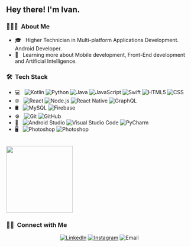<h2> Hey there! I'm Ivan.</h2>

<h3> 👨🏻‍💻 &nbsp;About Me </h3>

- 🎓 &nbsp; Higher Technician in Multi-platform Applications Development. Android Developer.
- 🌱 &nbsp; Learning more about Mobile development, Front-End development and Artificial Intelligence.

<h3> 🛠 &nbsp;Tech Stack</h3>

- 💻 &nbsp;
  ![Kotlin](https://img.shields.io/badge/-Kotlin-333333?style=flat&logo=kotlin)
  ![Python](https://img.shields.io/badge/-Python-333333?style=flat&logo=python)
  ![Java](https://img.shields.io/badge/-Java-333333?style=flat&logo=Java)
  ![JavaScript](https://img.shields.io/badge/-JavaScript-333333?style=flat&logo=javascript)
  ![Swift](https://img.shields.io/badge/-Swift-333333?style=flat&logo=swift)
  ![HTML5](https://img.shields.io/badge/-HTML5-333333?style=flat&logo=HTML5)
  ![CSS](https://img.shields.io/badge/-CSS-333333?style=flat&logo=CSS3&logoColor=1572B6) 
- 🌐 &nbsp;
  ![React](https://img.shields.io/badge/-React-333333?style=flat&logo=react)
  ![Node.js](https://img.shields.io/badge/-Node.js-333333?style=flat&logo=node.js)
  ![React Native](https://img.shields.io/badge/-React-333333?style=flat&logo=react)
  ![GraphQL](https://img.shields.io/badge/-GraphQL-333333?style=flat&logo=graphql&logoColor=E10098)
- 🛢 &nbsp;
  ![MySQL](https://img.shields.io/badge/-MySQL-333333?style=flat&logo=mysql)
  ![Firebase](https://img.shields.io/badge/-Firebase-333333?style=flat&logo=firebase)
- ⚙️ &nbsp;
  ![Git](https://img.shields.io/badge/-Git-333333?style=flat&logo=git)
  ![GitHub](https://img.shields.io/badge/-GitHub-333333?style=flat&logo=github)
- 🔧 &nbsp;
  ![Android Studio](https://img.shields.io/badge/-Android%20Studio-333333?style=flat&logo=android-studio)
  ![Visual Studio Code](https://img.shields.io/badge/-Visual%20Studio%20Code-333333?style=flat&logo=visual-studio-code&logoColor=007ACC)
  ![PyCharm](https://img.shields.io/badge/-PyCharm-333333?style=flat&logo=pycharm&logoColor=green)
- 🖥 &nbsp;
  ![Photoshop](https://img.shields.io/badge/-Photoshop-333333?style=flat&logo=adobe-photoshop)
  ![Photoshop](https://img.shields.io/badge/-XD-333333?style=flat&logo=adobe-xd)
<br/>

<a href="https://github.com/Ivanmw97">
  <img height="180em" src="https://github-readme-stats.vercel.app/api/top-langs/?username=Ivanmw97&theme=buefy&layout=compact" />
</a>

<br/>

<h3> 🤝🏻 &nbsp;Connect with Me </h3>

<p align="center">
<a href="https://www.linkedin.com/in/ivanmw97/"><img alt="LinkedIn" src="https://img.shields.io/badge/LinkedIn-Ivanmw97-blue?style=flat-square&logo=linkedin"></a>
<a href="https://www.instagram.com/ivan_mw/"><img alt="Instagram" src="https://img.shields.io/badge/Instagram-Ivanmw97-blue?style=flat-square&logo=instagram"></a>
<a><img alt="Email" src="https://img.shields.io/badge/Email-ivanmw.dev@gmail.com-blue?style=flat-square&logo=gmail"></a>
</p>
